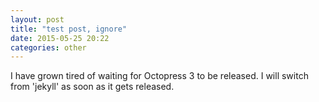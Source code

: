 ```yaml
---
layout: post
title: "test post, ignore"
date: 2015-05-25 20:22
categories: other
---
```

I have grown tired of waiting for Octopress 3 to be released. I will switch from 'jekyll' as soon as it gets released.
